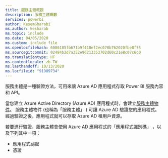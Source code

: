 ```yaml
---
title: 服務主體概觀
description: 服務主體概觀
services: powerbi
author: KesemSharabi
ms.author: kesharab
ms.topic: include
ms.date: 04/05/2020
ms.custom: include file
ms.openlocfilehash: 6086185fb671b9f418ef2ec070b762020fbe8f75
ms.sourcegitcommit: 02484b2d7a352e96213353702d60c21e8c07c6c0
ms.translationtype: HT
ms.contentlocale: zh-TW
ms.lasthandoff: 10/13/2020
ms.locfileid: "91989734"
---
```

服務主體是一種驗證方法，可用來讓 Azure AD 應用程式存取 Power BI 服務內容和 API。

當您建立 Azure Active Directory (Azure AD) 應用程式時，會建立[服務主體物件](/azure/active-directory/develop/app-objects-and-service-principals#service-principal-object)。 服務主體物件 (也稱為「服務主體」  ) 可讓 Azure AD 驗證您的應用程式。 經過驗證之後，應用程式就可以存取 Azure AD 租用戶資源。

若要進行驗證，服務主體會使用 Azure AD 應用程式的「應用程式識別碼」  ，以及下列其中一項：

* 應用程式祕密
* 憑證
